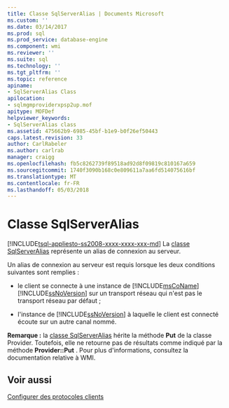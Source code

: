 ```yaml
---
title: Classe SqlServerAlias | Documents Microsoft
ms.custom: ''
ms.date: 03/14/2017
ms.prod: sql
ms.prod_service: database-engine
ms.component: wmi
ms.reviewer: ''
ms.suite: sql
ms.technology: ''
ms.tgt_pltfrm: ''
ms.topic: reference
apiname:
- SqlServerAlias Class
apilocation:
- sqlmgmproviderxpsp2up.mof
apitype: MOFDef
helpviewer_keywords:
- SqlServerAlias class
ms.assetid: 475662b9-6985-45bf-b1e9-b0f26ef50443
caps.latest.revision: 33
author: CarlRabeler
ms.author: carlrab
manager: craigg
ms.openlocfilehash: fb5c8262739f89518ad92d8f09819c810167a659
ms.sourcegitcommit: 1740f3090b168c0e809611a7aa6fd514075616bf
ms.translationtype: MT
ms.contentlocale: fr-FR
ms.lasthandoff: 05/03/2018
---
```

# <a name="sqlserveralias-class"></a>Classe SqlServerAlias
[!INCLUDE[tsql-appliesto-ss2008-xxxx-xxxx-xxx-md](../../../includes/tsql-appliesto-ss2008-xxxx-xxxx-xxx-md.md)]
  La [classe SqlServerAlias](../../../relational-databases/wmi-provider-configuration-classes/sqlserveralias-class/sqlserveralias-class.md) représente un alias de connexion au serveur.  
  
 Un alias de connexion au serveur est requis lorsque les deux conditions suivantes sont remplies :  
  
-   le client se connecte à une instance de [!INCLUDE[msCoName](../../../includes/msconame-md.md)] [!INCLUDE[ssNoVersion](../../../includes/ssnoversion-md.md)] sur un transport réseau qui n'est pas le transport réseau par défaut ;  
  
-   l'instance de [!INCLUDE[ssNoVersion](../../../includes/ssnoversion-md.md)] à laquelle le client est connecté écoute sur un autre canal nommé.  
  
 **Remarque :** la [classe SqlServerAlias](../../../relational-databases/wmi-provider-configuration-classes/sqlserveralias-class/sqlserveralias-class.md) hérite la méthode **Put** de la classe Provider. Toutefois, elle ne retourne pas de résultats comme indiqué par la méthode **Provider::Put** . Pour plus d'informations, consultez la documentation relative à WMI.  
  
## <a name="see-also"></a>Voir aussi  
 [Configurer des protocoles clients](http://technet.microsoft.com/library/ms181035.aspx)  
  
  

